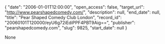 {
  "date": "2006-01-01T12:00:00", 
  "open_access": false, 
  "target_url": "http://www.pearshapedcomedy.com/", 
  "description": null, 
  "end_date": null, 
  "title": "Pear Shaped Comedy Club London", 
  "record_id": "20060101T120000/eyU6g72iEdiPPF4PBT9Aig==", 
  "publisher": "pearshapedcomedy.com", 
  "slug": 9825, 
  "start_date": null
}

None